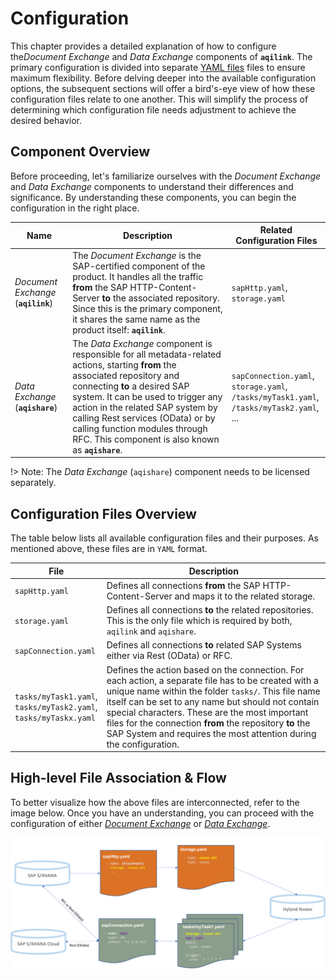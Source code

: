 # Configuration
This chapter provides a detailed explanation of how to configure the*Document Exchange* and *Data Exchange* components of **`aqilink`**. The primary configuration is divided into separate [YAML files](https://yaml.org) files to ensure maximum flexibility. Before delving deeper into the available configuration options, the subsequent sections will offer a bird's-eye view of how these configuration files relate to one another. This will simplify the process of determining which configuration file needs adjustment to achieve the desired behavior.

## Component Overview <!-- {docsify-ignore} -->
Before proceeding, let's familiarize ourselves with the *Document Exchange* and *Data Exchange* components to understand their differences and significance. By understanding these components, you can begin the configuration in the right place.

| Name      | Description | Related Configuration Files
| ----------- | ----------- |----------- |
| *Document Exchange* (**``aqilink``**) | The *Document Exchange* is the SAP-certified component of the product. It handles all the traffic **from** the SAP HTTP-Content-Server **to** the associated repository. Since this is the primary component, it shares the same name as the product itself: **`aqilink`**.  | ``sapHttp.yaml``,<br/>``storage.yaml`` |
| *Data Exchange* (**``aqishare``**) | The *Data Exchange* component is responsible for all metadata-related actions, starting **from** the associated repository and connecting **to** a desired SAP system. It can be used to trigger any action in the related SAP system by calling Rest services (OData) or by calling function modules through RFC. This component is also known as **`aqishare`**.   | ``sapConnection.yaml``, <br/> ``storage.yaml``, <br/> ``/tasks/myTask1.yaml``, <br/> ``/tasks/myTask2.yaml``, <br/> ... |

!> Note: The *Data Exchange* (``aqishare``) component needs to be licensed separately.

## Configuration Files Overview <!-- {docsify-ignore} -->
The table below lists all available configuration files and their purposes. As mentioned above, these files are in `YAML` format.

| File      | Description |
| ----------- | ----------- |
| ``sapHttp.yaml`` | Defines all connections **from** the SAP HTTP-Content-Server and maps it to the related storage. |
| ``storage.yaml`` | Defines all connections **to** the related repositories. This is the only file which is required by both, `aqilink` and `aqishare`.  |
| ``sapConnection.yaml`` | Defines all connections **to** related SAP Systems either via Rest (OData) or RFC.  |
| ``tasks/myTask1.yaml``, <br/>``tasks/myTask2.yaml``, <br/> ``tasks/myTaskx.yaml`` | Defines the action based on the connection. For each action, a separate file has to be created with a unique name within the folder ``tasks/``. This file name itself can be set to any name but should not contain special characters. These are the most important files for the connection **from** the repository **to** the SAP System and requires the most attention during the configuration. <br> |

## High-level File Association & Flow <!-- {docsify-ignore} -->
To better visualize how the above files are interconnected, refer to the image below. Once you have an understanding, you can proceed with the configuration of either [*Document Exchange*](/configuration/aqilink/) or [*Data Exchange*](/configuration/aqishare/).

![File Association](../_media/aqilink_high-level-architecture-files.png)